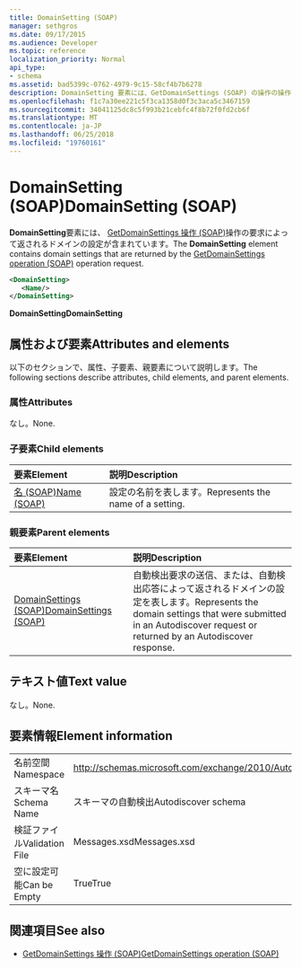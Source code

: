 ```yaml
---
title: DomainSetting (SOAP)
manager: sethgros
ms.date: 09/17/2015
ms.audience: Developer
ms.topic: reference
localization_priority: Normal
api_type:
- schema
ms.assetid: bad5399c-0762-4979-9c15-58cf4b7b6278
description: DomainSetting 要素には、GetDomainSettings (SOAP) の操作の操作要求によって返されるドメインの設定が含まれています。
ms.openlocfilehash: f1c7a30ee221c5f3ca1358d0f3c3aca5c3467159
ms.sourcegitcommit: 34041125dc8c5f993b21cebfc4f8b72f0fd2cb6f
ms.translationtype: MT
ms.contentlocale: ja-JP
ms.lasthandoff: 06/25/2018
ms.locfileid: "19760161"
---
```

# <a name="domainsetting-soap"></a><span data-ttu-id="47363-103">DomainSetting (SOAP)</span><span class="sxs-lookup"><span data-stu-id="47363-103">DomainSetting (SOAP)</span></span>

<span data-ttu-id="47363-104">**DomainSetting**要素には、 [GetDomainSettings 操作 (SOAP)](getdomainsettings-operation-soap.md)操作の要求によって返されるドメインの設定が含まれています。</span><span class="sxs-lookup"><span data-stu-id="47363-104">The **DomainSetting** element contains domain settings that are returned by the [GetDomainSettings operation (SOAP)](getdomainsettings-operation-soap.md) operation request.</span></span> 
  
```XML
<DomainSetting>
   <Name/>
</DomainSetting>
```

 <span data-ttu-id="47363-105">**DomainSetting**</span><span class="sxs-lookup"><span data-stu-id="47363-105">**DomainSetting**</span></span>
## <a name="attributes-and-elements"></a><span data-ttu-id="47363-106">属性および要素</span><span class="sxs-lookup"><span data-stu-id="47363-106">Attributes and elements</span></span>

<span data-ttu-id="47363-107">以下のセクションで、属性、子要素、親要素について説明します。</span><span class="sxs-lookup"><span data-stu-id="47363-107">The following sections describe attributes, child elements, and parent elements.</span></span>
  
### <a name="attributes"></a><span data-ttu-id="47363-108">属性</span><span class="sxs-lookup"><span data-stu-id="47363-108">Attributes</span></span>

<span data-ttu-id="47363-109">なし。</span><span class="sxs-lookup"><span data-stu-id="47363-109">None.</span></span>
  
### <a name="child-elements"></a><span data-ttu-id="47363-110">子要素</span><span class="sxs-lookup"><span data-stu-id="47363-110">Child elements</span></span>

|<span data-ttu-id="47363-111">**要素**</span><span class="sxs-lookup"><span data-stu-id="47363-111">**Element**</span></span>|<span data-ttu-id="47363-112">**説明**</span><span class="sxs-lookup"><span data-stu-id="47363-112">**Description**</span></span>|
|:-----|:-----|
|[<span data-ttu-id="47363-113">名 (SOAP)</span><span class="sxs-lookup"><span data-stu-id="47363-113">Name (SOAP)</span></span>](name-soap.md) <br/> |<span data-ttu-id="47363-114">設定の名前を表します。</span><span class="sxs-lookup"><span data-stu-id="47363-114">Represents the name of a setting.</span></span>  <br/> |
   
### <a name="parent-elements"></a><span data-ttu-id="47363-115">親要素</span><span class="sxs-lookup"><span data-stu-id="47363-115">Parent elements</span></span>

|<span data-ttu-id="47363-116">**要素**</span><span class="sxs-lookup"><span data-stu-id="47363-116">**Element**</span></span>|<span data-ttu-id="47363-117">**説明**</span><span class="sxs-lookup"><span data-stu-id="47363-117">**Description**</span></span>|
|:-----|:-----|
|[<span data-ttu-id="47363-118">DomainSettings (SOAP)</span><span class="sxs-lookup"><span data-stu-id="47363-118">DomainSettings (SOAP)</span></span>](domainsettings-soap.md) <br/> |<span data-ttu-id="47363-119">自動検出要求の送信、または、自動検出応答によって返されるドメインの設定を表します。</span><span class="sxs-lookup"><span data-stu-id="47363-119">Represents the domain settings that were submitted in an Autodiscover request or returned by an Autodiscover response.</span></span>  <br/> |
   
## <a name="text-value"></a><span data-ttu-id="47363-120">テキスト値</span><span class="sxs-lookup"><span data-stu-id="47363-120">Text value</span></span>

<span data-ttu-id="47363-121">なし。</span><span class="sxs-lookup"><span data-stu-id="47363-121">None.</span></span>
  
## <a name="element-information"></a><span data-ttu-id="47363-122">要素情報</span><span class="sxs-lookup"><span data-stu-id="47363-122">Element information</span></span>

|||
|:-----|:-----|
|<span data-ttu-id="47363-123">名前空間</span><span class="sxs-lookup"><span data-stu-id="47363-123">Namespace</span></span>  <br/> |http://schemas.microsoft.com/exchange/2010/Autodiscover  <br/> |
|<span data-ttu-id="47363-124">スキーマ名</span><span class="sxs-lookup"><span data-stu-id="47363-124">Schema Name</span></span>  <br/> |<span data-ttu-id="47363-125">スキーマの自動検出</span><span class="sxs-lookup"><span data-stu-id="47363-125">Autodiscover schema</span></span>  <br/> |
|<span data-ttu-id="47363-126">検証ファイル</span><span class="sxs-lookup"><span data-stu-id="47363-126">Validation File</span></span>  <br/> |<span data-ttu-id="47363-127">Messages.xsd</span><span class="sxs-lookup"><span data-stu-id="47363-127">Messages.xsd</span></span>  <br/> |
|<span data-ttu-id="47363-128">空に設定可能</span><span class="sxs-lookup"><span data-stu-id="47363-128">Can be Empty</span></span>  <br/> |<span data-ttu-id="47363-129">True</span><span class="sxs-lookup"><span data-stu-id="47363-129">True</span></span>  <br/> |
   
## <a name="see-also"></a><span data-ttu-id="47363-130">関連項目</span><span class="sxs-lookup"><span data-stu-id="47363-130">See also</span></span>

- [<span data-ttu-id="47363-131">GetDomainSettings 操作 (SOAP)</span><span class="sxs-lookup"><span data-stu-id="47363-131">GetDomainSettings operation (SOAP)</span></span>](getdomainsettings-operation-soap.md)

